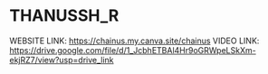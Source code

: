 # THANUSSH_R
WEBSITE LINK:
https://chainus.my.canva.site/chainus
VIDEO LINK:
https://drive.google.com/file/d/1_JcbhETBAl4Hr9oGRWpeLSkXm-ekjRZ7/view?usp=drive_link
